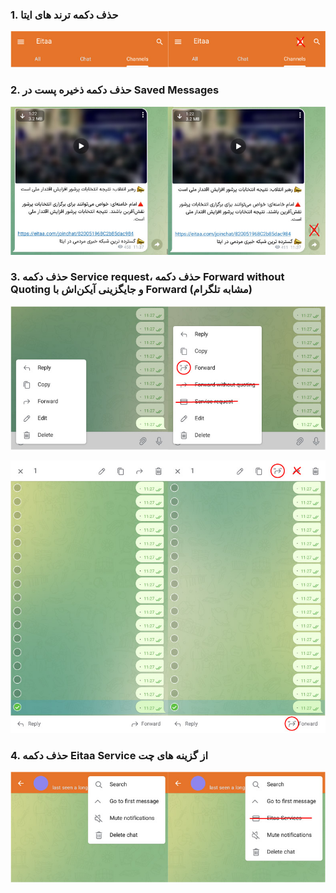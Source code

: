 ### 1. حذف دکمه ترند های ایتا
![](sources/diffrences-02.jpg)

### 2. حذف دکمه ذخیره پست در Saved Messages
![](sources/diffrences-01.jpg)

### 3. حذف دکمه Service request، حذف دکمه Forward without Quoting و جایگزینی آیکن‌اش با Forward (مشابه تلگرام)
![](sources/diffrences-04.jpg)

![](sources/diffrences-03.jpg)

### 4. حذف دکمه  Eitaa Service از گزینه های چت
![](sources/differences-05.jpg)
